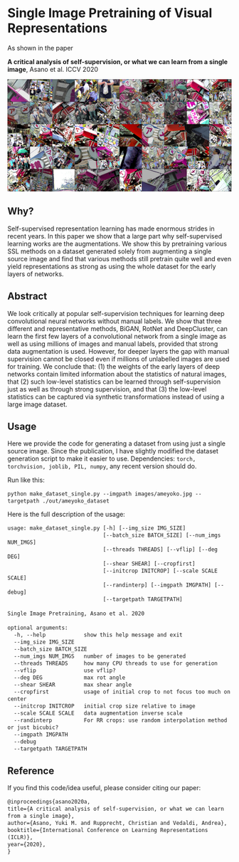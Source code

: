 # Single Image Pretraining of Visual Representations

As shown in the paper

**A critical analysis of self-supervision, or what we can learn from a single image**, Asano et al. ICCV 2020


![Example images from our dataset](images/_example.png?raw=true "Example Images")

## Why?
Self-supervised representation learning has made enormous strides in recent years.
In this paper we show that a large part why self-supervised learning works are the augmentations.
We show this by pretraining various SSL methods on a dataset generated solely from augmenting a single source image
and find that various methods still pretrain quite well and even yield representations as strong as using the whole dataset for the early layers of networks.


## Abstract
We look critically at popular self-supervision techniques for learning deep convolutional neural networks without manual labels. We show that three different and representative methods, BiGAN, RotNet and DeepCluster, can learn the first few layers of a convolutional network from a single image as well as using millions of images and manual labels, provided that strong data augmentation is used. However, for deeper layers the gap with manual supervision cannot be closed even if millions of unlabelled images are used for training. We conclude that: (1) the weights of the early layers of deep networks contain limited information about the statistics of natural images, that (2) such low-level statistics can be learned through self-supervision just as well as through strong supervision, and that (3) the low-level statistics can be captured via synthetic transformations instead of using a large image dataset.

## Usage
Here we provide the code for generating a dataset from using just a single source image.
Since the publication, I have slightly modified the dataset generation script to make it easier to use.
Dependencies: `torch, torchvision, joblib, PIL, numpy`, any recent version should do.

Run like this:
```
python make_dataset_single.py --imgpath images/ameyoko.jpg --targetpath ./out/ameyoko_dataset
```

Here is the full description of the usage:
```
usage: make_dataset_single.py [-h] [--img_size IMG_SIZE]
                              [--batch_size BATCH_SIZE] [--num_imgs NUM_IMGS]
                              [--threads THREADS] [--vflip] [--deg DEG]
                              [--shear SHEAR] [--cropfirst]
                              [--initcrop INITCROP] [--scale SCALE SCALE]
                              [--randinterp] [--imgpath IMGPATH] [--debug]
                              [--targetpath TARGETPATH]

Single Image Pretraining, Asano et al. 2020

optional arguments:
  -h, --help            show this help message and exit
  --img_size IMG_SIZE
  --batch_size BATCH_SIZE
  --num_imgs NUM_IMGS   number of images to be generated
  --threads THREADS     how many CPU threads to use for generation
  --vflip               use vflip?
  --deg DEG             max rot angle
  --shear SHEAR         max shear angle
  --cropfirst           usage of initial crop to not focus too much on center
  --initcrop INITCROP   initial crop size relative to image
  --scale SCALE SCALE   data augmentation inverse scale
  --randinterp          For RR crops: use random interpolation method or just bicubic?
  --imgpath IMGPATH
  --debug
  --targetpath TARGETPATH
```

## Reference
If you find this code/idea useful, please consider citing our paper:
```
@inproceedings{asano2020a,
title={A critical analysis of self-supervision, or what we can learn from a single image},
author={Asano, Yuki M. and Rupprecht, Christian and Vedaldi, Andrea},
booktitle={International Conference on Learning Representations (ICLR)},
year={2020},
}
```
